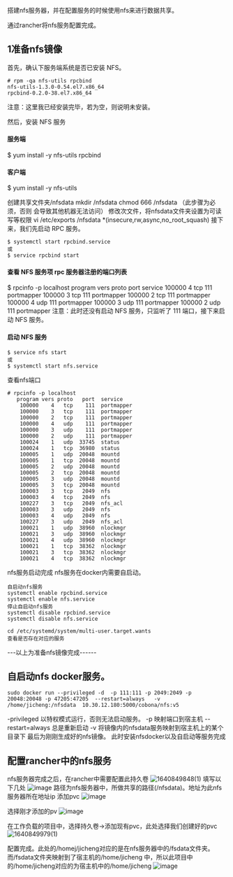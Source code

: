 搭建nfs服务器，并在配置服务的时候使用nfs来进行数据共享。

通过rancher将nfs服务配置完成。

## 1准备nfs镜像

首先，确认下服务端系统是否已安装 NFS。
```
# rpm -qa nfs-utils rpcbind
nfs-utils-1.3.0-0.54.el7.x86_64
rpcbind-0.2.0-38.el7.x86_64
```
注意：这里我已经安装完毕，若为空，则说明未安装。

然后，安装 NFS 服务

#### 服务端
$ yum install -y nfs-utils rpcbind
#### 客户端
$ yum install -y nfs-utils

创建共享文件夹/nfsdata
mkdir /nfsdata
chmod 666 /nfsdata  （此步骤为必须，否则 会导致其他机器无法访问）
修改次文件，将nfsdata文件夹设置为可读写等权限
vi /etc/exports
/nfsdata *(insecure,rw,async,no_root_squash)
接下来，我们先启动 RPC 服务。
```
$ systemctl start rpcbind.service
或
$ service rpcbind start
```

#### 查看 NFS 服务项 rpc 服务器注册的端口列表
$ rpcinfo -p localhost 
   program vers proto   port  service
    100000    4   tcp    111  portmapper
    100000    3   tcp    111  portmapper
    100000    2   tcp    111  portmapper
    100000    4   udp    111  portmapper
    100000    3   udp    111  portmapper
    100000    2   udp    111  portmapper
注意：此时还没有启动 NFS 服务，只监听了 111 端口，接下来启动 NFS 服务。
#### 启动 NFS 服务
```
$ service nfs start
或
$ systemctl start nfs.service
```
查看nfs端口
```
# rpcinfo -p localhost
   program vers proto   port  service
    100000    4   tcp    111  portmapper
    100000    3   tcp    111  portmapper
    100000    2   tcp    111  portmapper
    100000    4   udp    111  portmapper
    100000    3   udp    111  portmapper
    100000    2   udp    111  portmapper
    100024    1   udp  33745  status
    100024    1   tcp  36980  status
    100005    1   udp  20048  mountd
    100005    1   tcp  20048  mountd
    100005    2   udp  20048  mountd
    100005    2   tcp  20048  mountd
    100005    3   udp  20048  mountd
    100005    3   tcp  20048  mountd
    100003    3   tcp   2049  nfs
    100003    4   tcp   2049  nfs
    100227    3   tcp   2049  nfs_acl
    100003    3   udp   2049  nfs
    100003    4   udp   2049  nfs
    100227    3   udp   2049  nfs_acl
    100021    1   udp  38960  nlockmgr
    100021    3   udp  38960  nlockmgr
    100021    4   udp  38960  nlockmgr
    100021    1   tcp  38362  nlockmgr
    100021    3   tcp  38362  nlockmgr
    100021    4   tcp  38362  nlockmgr
```
nfs服务启动完成
nfs服务在docker内需要自启动。
```
自启动nfs服务
systemctl enable rpcbind.service
systemctl enable nfs.service
停止自启动nfs服务
systemctl disable rpcbind.service
systemctl disable nfs.service

cd /etc/systemd/system/multi-user.target.wants
查看是否存在对应的服务
```
---以上为准备nfs镜像完成------
## 自启动nfs docker服务。
```
sudo docker run --privileged -d  -p 111:111 -p 2049:2049 -p 20048:20048 -p 47205:47205  --restart=always   -v /home/jicheng:/nfsdata  10.30.12.180:5000/cobona/nfs:v5
```
-privileged  以特权模式运行，否则无法启动服务。
-p    映射端口到宿主机
--restart=always  总是重新启动
-v  将镜像内的nfsdata服务映射到宿主机上的某个目录下
最后为刚刚生成好的nfs镜像。
此时安装nfsdocker以及自启动等服务完成
## 配置rancher中的nfs服务

nfs服务器完成之后，在rancher中需要配置此持久卷
![1640849848(1)](https://user-images.githubusercontent.com/26183465/147731124-8428e692-3c21-4ad2-b5d7-91b4ebadcb33.jpg)
填写以下几处
![image](https://user-images.githubusercontent.com/26183465/147731136-81b86d99-3835-49e1-9707-b02cce873688.png)
路径为nfs服务器中，所做共享的路径(/nfsdata)。地址为此nfs服务器所在地址ip
添加pvc
![image](https://user-images.githubusercontent.com/26183465/147731235-8ab27964-f012-40cc-ba39-97899d1761cf.png)

选择刚才添加的pv
![image](https://user-images.githubusercontent.com/26183465/147731249-52f479a6-ff83-406f-830e-a11405086b7c.png)

在工作负载的项目中，选择持久卷→添加现有pvc，此处选择我们创建好的pvc
![1640849979(1)](https://user-images.githubusercontent.com/26183465/147731276-2c557b69-b046-4169-b1e1-e49743d10a46.jpg)

配置完成。此处的/homej/jicheng对应的是在nfs服务器中的/fsdata文件夹。而/fsdata文件夹映射到了宿主机的/home/jicheng 中，所以此项目中的/home/jicheng对应的为宿主机中的/home/jicheng
![image](https://user-images.githubusercontent.com/26183465/147731287-ddfb7cd3-1656-439c-bc11-f145dce6e32a.png)






